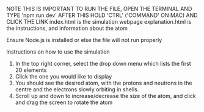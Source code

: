 NOTE THIS IS IMPORTANT
TO RUN THE FILE, OPEN THE TERMINAL AND TYPE 'npm run dev'
AFTER THIS HOLD 'CTRL' ('COMMAND' ON MAC) AND CLICK THE LINK
index.html is the simulation webpage
explanation.html is the instructions, and information about the atom

Ensure Node.js is installed or else the file will not run properly

Instructions on how to use the simulation
1. In the top right corner, select the drop down menu which lists the first 20 elements
2. Click the one you would like to display
3. You should see the desired atom, with the protons and neutrons in the centre and the electrons slowly orbiting in shells.
4. Scroll up and down to increase/decrease the size of the atom, and click and drag the screen to rotate the atom